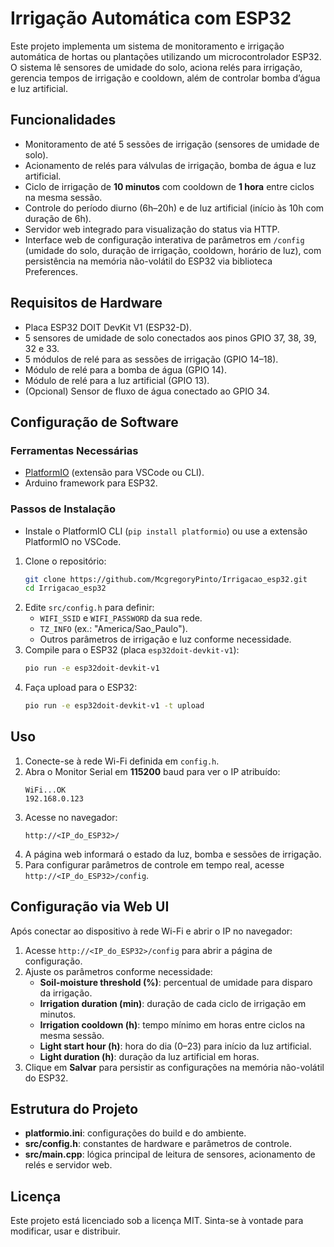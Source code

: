 # Irrigação Automática com ESP32

Este projeto implementa um sistema de monitoramento e irrigação automática de hortas ou plantações utilizando um microcontrolador ESP32. O sistema lê sensores de umidade do solo, aciona relés para irrigação, gerencia tempos de irrigação e cooldown, além de controlar bomba d’água e luz artificial.

## Funcionalidades

- Monitoramento de até 5 sessões de irrigação (sensores de umidade de solo).
- Acionamento de relés para válvulas de irrigação, bomba de água e luz artificial.
- Ciclo de irrigação de **10 minutos** com cooldown de **1 hora** entre ciclos na mesma sessão.
- Controle do período diurno (6h–20h) e de luz artificial (início às 10h com duração de 6h).
- Servidor web integrado para visualização do status via HTTP.
- Interface web de configuração interativa de parâmetros em `/config` (umidade do solo, duração de irrigação, cooldown, horário de luz), com persistência na memória não-volátil do ESP32 via biblioteca Preferences.

## Requisitos de Hardware

- Placa ESP32 DOIT DevKit V1 (ESP32-D).
- 5 sensores de umidade de solo conectados aos pinos GPIO 37, 38, 39, 32 e 33.
- 5 módulos de relé para as sessões de irrigação (GPIO 14–18).
- Módulo de relé para a bomba de água (GPIO 14).
- Módulo de relé para a luz artificial (GPIO 13).
- (Opcional) Sensor de fluxo de água conectado ao GPIO 34.

## Configuração de Software

### Ferramentas Necessárias

- [PlatformIO](https://platformio.org/) (extensão para VSCode ou CLI).
- Arduino framework para ESP32.

### Passos de Instalação

- Instale o PlatformIO CLI (`pip install platformio`) ou use a extensão PlatformIO no VSCode.

1. Clone o repositório:
   ```bash
   git clone https://github.com/McgregoryPinto/Irrigacao_esp32.git
   cd Irrigacao_esp32
   ```
2. Edite `src/config.h` para definir:
   - `WIFI_SSID` e `WIFI_PASSWORD` da sua rede.
   - `TZ_INFO` (ex.: "America/Sao_Paulo").
   - Outros parâmetros de irrigação e luz conforme necessidade.
3. Compile para o ESP32 (placa `esp32doit-devkit-v1`):
   ```bash
   pio run -e esp32doit-devkit-v1
   ```
4. Faça upload para o ESP32:
   ```bash
   pio run -e esp32doit-devkit-v1 -t upload
   ```

## Uso

1. Conecte-se à rede Wi-Fi definida em `config.h`.
2. Abra o Monitor Serial em **115200** baud para ver o IP atribuído:
   ```
   WiFi...OK
   192.168.0.123
   ```
3. Acesse no navegador:
   ```
   http://<IP_do_ESP32>/
   ```
4. A página web informará o estado da luz, bomba e sessões de irrigação.
5. Para configurar parâmetros de controle em tempo real, acesse `http://<IP_do_ESP32>/config`.

## Configuração via Web UI

Após conectar ao dispositivo à rede Wi-Fi e abrir o IP no navegador:

1. Acesse `http://<IP_do_ESP32>/config` para abrir a página de configuração.
2. Ajuste os parâmetros conforme necessidade:
   - **Soil-moisture threshold (%)**: percentual de umidade para disparo da irrigação.
   - **Irrigation duration (min)**: duração de cada ciclo de irrigação em minutos.
   - **Irrigation cooldown (h)**: tempo mínimo em horas entre ciclos na mesma sessão.
   - **Light start hour (h)**: hora do dia (0–23) para início da luz artificial.
   - **Light duration (h)**: duração da luz artificial em horas.
3. Clique em **Salvar** para persistir as configurações na memória não-volátil do ESP32.


## Estrutura do Projeto

- **platformio.ini**: configurações do build e do ambiente.
- **src/config.h**: constantes de hardware e parâmetros de controle.
- **src/main.cpp**: lógica principal de leitura de sensores, acionamento de relés e servidor web.

## Licença

Este projeto está licenciado sob a licença MIT. Sinta-se à vontade para modificar, usar e distribuir.
